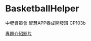 # BasketballHelper
中壢資策會 智慧APP養成開發班 CP103b

[專題介紹影片](https://www.youtube.com/watch?v=6SD3xineu-U&t=1s)
